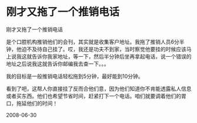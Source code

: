 # 刚才又拖了一个推销电话

刚才又拖了一个推销电话

是个口腔机构推销他们的会刊，其实就是收集客户地址。我拖了推销人员6分半钟，他迫不及待自己挂了。哎，我还是功夫不到家，当时察觉他要挂的时候应该马上说我这就告诉你我家地址，等一下，然后半分钟后坐再拿起电话，说一个错误的地址之后说我这就告诉你邮编我去查一下。。。

我的目标是一般推销电话轻松拖到5分钟，最好能到10分钟。

看到了吧，这帮人你直接挂了反而合他们意，因为他们知道你不肯能透露私人信息或者买东西。他们也希望节省时间，赶紧打下一个电话。咱们就要调着他们的胃口，拖延他们的时间！

2008-06-30